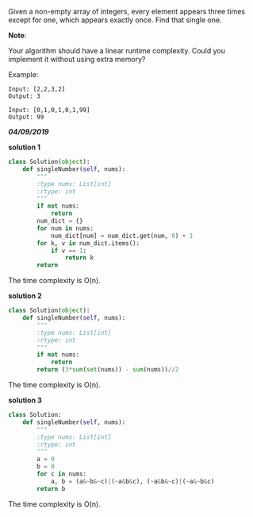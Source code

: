 Given a non-empty array of integers, every element appears three times except for one, which appears exactly once. Find that single one.

**Note**:

Your algorithm should have a linear runtime complexity. Could you implement it without using extra memory?

Example:
```
Input: [2,2,3,2]
Output: 3
```

```
Input: [0,1,0,1,0,1,99]
Output: 99
```

***04/09/2019***

**solution 1**
```python
class Solution(object):
    def singleNumber(self, nums):
        """
        :type nums: List[int]
        :rtype: int
        """
        if not nums:
            return
        num_dict = {}
        for num in nums:
            num_dict[num] = num_dict.get(num, 0) + 1
        for k, v in num_dict.items():
            if v == 1:
                return k
        return
```
The time complexity is O(n).

**solution 2**
```python
class Solution(object):
    def singleNumber(self, nums):
        """
        :type nums: List[int]
        :rtype: int
        """
        if not nums:
            return
        return (3*sum(set(nums)) - sum(nums))//2
```
The time complexity is O(n).

**solution 3**
```python
class Solution:
    def singleNumber(self, nums):
        """
        :type nums: List[int]
        :rtype: int
        """
        a = 0
        b = 0
        for c in nums:
            a, b = (a&~b&~c)|(~a&b&c), (~a&b&~c)|(~a&~b&c)
        return b
```
The time complexity is O(n).
